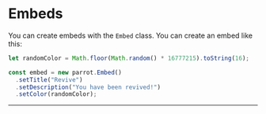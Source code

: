 # Embeds

You can create embeds with the `Embed` class. You can create an embed like this:

```js
let randomColor = Math.floor(Math.random() * 16777215).toString(16);

const embed = new parrot.Embed()
  .setTitle("Revive")
  .setDescription("You have been revived!")
  .setColor(randomColor);
```

---
